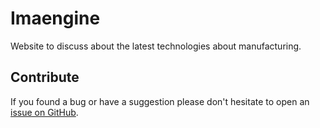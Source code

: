 # Imaengine

Website to discuss about the latest technologies about manufacturing.

## Contribute

If you found a bug or have a suggestion please don't hesitate to open an
[issue on GitHub](https://github.com/pablocru/imaengine.org/issues).
